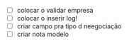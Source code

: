 - [ ] colocar o validar empresa
- [ ] colocar o inserir log!
- [ ] criar campo pra tipo d neegociação
- [ ] criar nota modelo